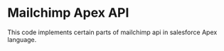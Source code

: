 # Mailchimp Apex API

This code implements certain parts of mailchimp api in salesforce Apex language.


